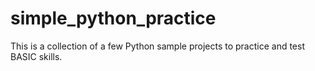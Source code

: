 # simple_python_practice
This is a collection of a few Python sample projects to practice and test BASIC skills.
